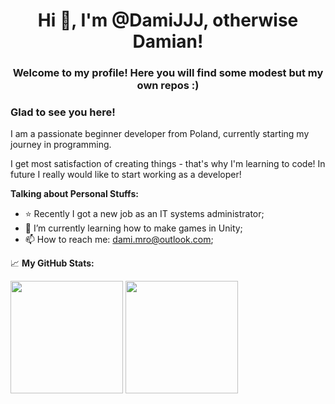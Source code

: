 <h1 align="center">Hi 👋, I'm @DamiJJJ, otherwise Damian!</h1>
<h3 align="center">Welcome to my profile! Here you will find some modest but my own repos :)</h3>

### Glad to see you here! &nbsp;

I am a passionate beginner developer from Poland, currently starting my journey in programming.

I get most satisfaction of creating things - that's why I'm learning to code! In future I really would like to start working as a developer!

**Talking about Personal Stuffs:**

- ⭐ Recently I got a new job as an IT systems administrator;
- 🚀 I’m currently learning how to make games in Unity;
- 📫 How to reach me: dami.mro@outlook.com;

📈 **My GitHub Stats:**

<p>
  <img height="180em" src="https://github-readme-stats.vercel.app/api?username=DamiJJJ&show_icons=true&hide_border=true&&count_private=true&include_all_commits=true&theme=tokyonight"/>
  <img height="180em" src="https://github-readme-stats.vercel.app/api/top-langs/?username=DamiJJJ&layout=compact&theme=tokyonight&hide_border=True"/>
<p>
